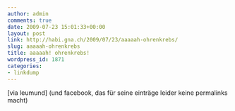 ```yaml
---
author: admin
comments: true
date: 2009-07-23 15:01:33+00:00
layout: post
link: http://habi.gna.ch/2009/07/23/aaaaah-ohrenkrebs/
slug: aaaaah-ohrenkrebs
title: aaaaah! ohrenkrebs!
wordpress_id: 1871
categories:
- linkdump
---
```




[via leumund] (und facebook, das für seine einträge leider keine permalinks macht)
